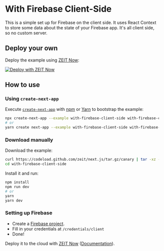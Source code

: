 # With Firebase Client-Side

This is a simple set up for Firebase on the client side. It uses React Context to store some data about the state of your Firebase app. It's all client side, so no custom server.

## Deploy your own

Deploy the example using [ZEIT Now](https://zeit.co/now):

[![Deploy with ZEIT Now](https://zeit.co/button)](https://zeit.co/import/project?template=https://github.com/zeit/next.js/tree/canary/examples/with-firebase-client-side)

## How to use

### Using `create-next-app`

Execute [`create-next-app`](https://github.com/zeit/next.js/tree/canary/packages/create-next-app) with [npm](https://docs.npmjs.com/cli/init) or [Yarn](https://yarnpkg.com/lang/en/docs/cli/create/) to bootstrap the example:

```bash
npx create-next-app --example with-firebase-client-side with-firebase-client-side-app
# or
yarn create next-app --example with-firebase-client-side with-firebase-client-side-app
```

### Download manually

Download the example:

```bash
curl https://codeload.github.com/zeit/next.js/tar.gz/canary | tar -xz --strip=2 next.js-canary/examples/with-firebase-client-side
cd with-firebase-client-side
```

Install it and run:

```bash
npm install
npm run dev
# or
yarn
yarn dev
```

### Setting up Firebase

- Create a [Firebase project](https://console.firebase.google.com/u/0/).
- Fill in your credentials at `/credentials/client`
- Done!

Deploy it to the cloud with [ZEIT Now](https://zeit.co/import?filter=next.js&utm_source=github&utm_medium=readme&utm_campaign=next-example) ([Documentation](https://nextjs.org/docs/deployment)).
